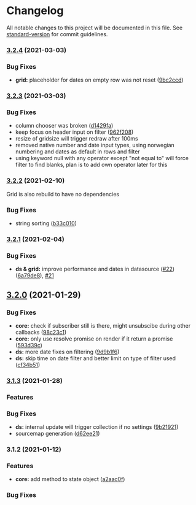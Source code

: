 # Changelog

All notable changes to this project will be documented in this file. See [standard-version](https://github.com/conventional-changelog/standard-version) for commit guidelines.

### [3.2.4](https://github.com/simple-html/simple-html/compare/v3.2.3...v3.2.4) (2021-03-03)


### Bug Fixes

* **grid:** placeholder for dates on empty row was not reset ([9bc2ccd](https://github.com/simple-html/simple-html/commits/9bc2ccdba4e046e83d8edf9601e6d9024dfeab67))

### [3.2.3](https://github.com/simple-html/simple-html/compare/v3.2.2...v3.2.3) (2021-03-03)


### Bug Fixes

* column chooser was broken ([d1429fa](https://github.com/simple-html/simple-html/commits/d1429fa42f08c9dc88c84db3d5afa47ebacc88b3))
* keep focus on header input on filter ([962f208](https://github.com/simple-html/simple-html/commits/962f208b872250b812d158b9a4dc678c46993e42))
* resize of gridsize will trigger redraw after 100ms
* removed native number and date input types, using norwegian numbering and dates as default in rows and filter
* using keyword null with any operator except "not equal to" will force filter to find blanks, plan is to add own operator later for this

### [3.2.2](https://github.com/simple-html/simple-html/compare/v3.2.1...v3.2.2) (2021-02-10)

Grid is also rebuild to have no dependencies

### Bug Fixes

* string sorting ([b33c010](https://github.com/simple-html/simple-html/commits/b33c010b7f8002532b8b632bb2637ca0b91fb9a2))

### [3.2.1](https://github.com/simple-html/simple-html/compare/v3.2.0...v3.2.1) (2021-02-04)


### Bug Fixes

* **ds & grid:** improve performance and dates in datasource ([#22](https://github.com/simple-html/simple-html/issues/22)) ([6a79de8](https://github.com/simple-html/simple-html/commits/6a79de88de6ce2b0d66483d4c1f5b19973b205a2)), [#21](https://github.com/simple-html/simple-html/issues/21)

## [3.2.0](https://github.com/simple-html/simple-html/compare/v3.1.3...v3.2.0) (2021-01-29)


### Bug Fixes

* **core:** check if subscriber still is there, might unsubscibe during other callbacks ([98c23c1](https://github.com/simple-html/simple-html/commits/98c23c1636d0259002e155a3aa28a887c5b7d92d))
* **core:** only use resolve promise on render if it return a promise ([593d39c](https://github.com/simple-html/simple-html/commits/593d39c193697ed5277ffb0b1a02c36ee6293350))
* **ds:** more date fixes on filtering ([9d9b1f6](https://github.com/simple-html/simple-html/commits/9d9b1f634023b93175acb8dd3d4dab6447fe19a4))
* **ds:** skip time on date filter and better limit on type of filter used ([cf34b51](https://github.com/simple-html/simple-html/commits/cf34b51677b4b5e5c1c9ae7da3ae77ffbc6ecf4c))

### [3.1.3](https://github.com/simple-html/simple-html/compare/v3.1.2...v3.1.3) (2021-01-28)


### Features


### Bug Fixes

* **ds:** internal update will trigger collection if no settings ([9b21921](https://github.com/simple-html/simple-html/commits/9b219212d0c5e823ef7dddcadf43fe426dcacc42))
* sourcemap generation ([d62ee21](https://github.com/simple-html/simple-html/commits/d62ee2156471c06ac2940ef7e0cfe11aa8c8a10e))

### 3.1.2 (2021-01-12)


### Features

* **core:** add method to state object ([a2aac0f](https://github.com/simple-html/simple-html/commits/a2aac0fad0504abf571487978766b50c1743a4f0))


### Bug Fixes
